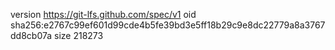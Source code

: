 version https://git-lfs.github.com/spec/v1
oid sha256:e2767c99ef601d99cde4b5fe39bd3e5ff18b29c9e8dc22779a8a3767dd8cb07a
size 218273
